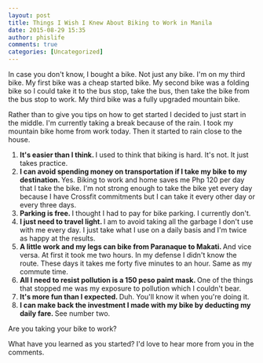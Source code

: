 ```yaml
---
layout: post
title: Things I Wish I Knew About Biking to Work in Manila
date: 2015-08-29 15:35
author: phislife
comments: true
categories: [Uncategorized]
---
```

In case you don't know, I bought a bike. Not just any bike. I'm on my third bike. My first bike was a cheap started bike. My second bike was a folding bike so I could take it to the bus stop, take the bus, then take the bike from the bus stop to work. My third bike was a fully upgraded mountain bike.

Rather than to give you tips on how to get started I decided to just start in the middle. I'm currently taking a break because of the rain. I took my mountain bike home from work today. Then it started to rain close to the house.&nbsp;

<ol>
    <li><b>It's easier than I think. </b>I used to think that biking is hard. It's not. It just takes practice.</li>
    <li><b>I can avoid spending money on transportation if I take my bike to my destination. </b>Yes. Biking to work and home saves me Php 120 per day that I take the bike. I'm not strong enough to take the bike yet every day because I have Crossfit commitments but I can take it every other day or every three days.&nbsp;</li>
    <li><b>Parking is free. </b>I thought I had to pay for bike parking. I currently don't.&nbsp;</li>
    <li><b>I just need to travel light. </b>I am to avoid taking all the garbage I don't use with me every day. I just take what I use on a daily basis and I'm twice as happy at the results.&nbsp;</li>
    <li><b>A little work and my legs can bike from Paranaque to Makati. </b>And vice versa. At first it took me two hours. In my defense I didn't know the route. These days it takes me forty five minutes to an hour. Same as my commute time.&nbsp;</li>
    <li><b>All I need to resist pollution is a 150 peso paint mask. </b>One of the things that stopped me was my exposure to pollution which I couldn't bear.&nbsp;</li>
    <li><b>It's more fun than I expected. </b>Duh. You'll know it when you're doing it.&nbsp;</li>
    <li><b>I can make back the investment I made with my bike by deducting my daily fare. </b>See number two.&nbsp;</li>
</ol>

Are you taking your bike to work?

What have you learned as you started? I'd love to hear more from you in the comments.&nbsp;

&nbsp;<a href="http://philippineislandliving.com/wp-content/uploads/2015/08/IMG_0763.jpg"><img src="http://philippineislandliving.com/wp-content/uploads/2015/08/IMG_0763.jpg" alt=""></a>&nbsp;
